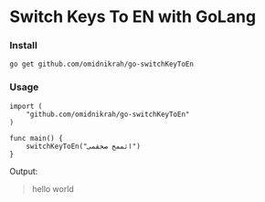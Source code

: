 # Switch Keys To EN with GoLang

### Install
```
go get github.com/omidnikrah/go-switchKeyToEn
```

### Usage

```
import (
	"github.com/omidnikrah/go-switchKeyToEn"
)

func main() {
    switchKeyToEn("اثممخ صخقمی")
}
```

Output:
> hello world
